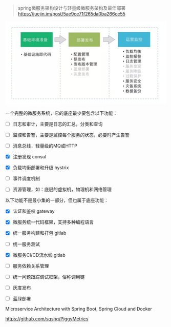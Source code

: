 > spring微服务架构设计与轻量级微服务架构及最佳部署 https://juejin.im/post/5ae9ce71f265da0ba266ce55



![1533720332488](.\assets\1533720332488.png)

一个完整的微服务系统，它的底座最少要包含以下功能：

- [ ] 日志和审计，主要是日志的汇总，分类和查询 

- [ ] 监控和告警，主要是监控每个服务的状态，必要时产生告警

- [ ] 消息总线，轻量级的MQ或HTTP

- [x] 注册发现 consul

- [x] 负载均衡部署和升级 hystrix

- [ ] 事件调度机制

- [ ] 资源管理，如：底层的虚拟机，物理机和网络管理

以下功能不是最小集的一部分，但也属于底座功能：

- [x] 认证和鉴权 gateway
- [x] 微服务统一代码框架，支持多种编程语言
- [x] 统一服务构建和打包 gitlab
- [ ] 统一服务测试
- [x] 微服务CI/CD流水线 gitlab
- [ ] 服务依赖关系管理
- [ ] 统一问题跟踪调试框架，俗称调用链
- [ ] 灰度发布
- [ ] 蓝绿部署



Microservice Architecture with Spring Boot, Spring Cloud and Docker

https://github.com/sqshq/PiggyMetrics